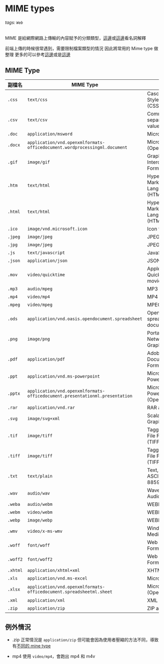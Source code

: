# MIME types

###### tags: `Web`

MIME 是給網際網路上傳輸的內容賦予的分類類型，[這邊](https://zh.wikipedia.org/zh-tw/%E4%BA%92%E8%81%94%E7%BD%91%E5%AA%92%E4%BD%93%E7%B1%BB%E5%9E%8B)或[這邊](https://zh.wikipedia.org/wiki/%E5%A4%9A%E7%94%A8%E9%80%94%E4%BA%92%E8%81%AF%E7%B6%B2%E9%83%B5%E4%BB%B6%E6%93%B4%E5%B1%95)看名詞解釋

前端上傳的時候很常遇到，需要限制檔案類型的情況
因此將常用的 Mime type 做整理
更多的可以參考[這邊](https://developer.mozilla.org/en-US/docs/Web/HTTP/Basics_of_HTTP/MIME_types/Common_types)或是[這邊](http://www.iana.org/assignments/media-types/media-types.xhtml)

## MIME Type


| 副檔名 | MIME Type | 說明 |
| -------- | -------- | -------- |
| `.css` | `text/css`  | Cascading Style Sheets (CSS) |
| `.csv` | `text/csv`  | Comma-separated values (CSV) |
| `.doc` | `application/msword`  | Microsoft Word |
| `.docx` | `application/vnd.openxmlformats-officedocument.wordprocessingml.document`   | Microsoft Word (OpenXML) |
| `.gif` | `image/gif`  | Graphics Interchange Format (GIF) |
| `.htm` | `text/html`  | HyperText Markup Language (HTML) |
| `.html` | `text/html`  | HyperText Markup Language (HTML) |
| `.ico` | `image/vnd.microsoft.icon`  | Icon format |
| `.jpeg` | `image/jpeg`  | JPEG images |
| `.jpg` | `image/jpeg`  | JPEG images |
| `.js` | `text/javascript`  | JavaScript |
| `.json` | `application/json`  | JSON format |
| `.mov` | `video/quicktime`  | Apple QuickTime movie |
| `.mp3` | `audio/mpeg`  | MP3 audio |
| `.mp4` | `video/mp4`  | MP4 video |
| `.mpeg` | `video/mpeg`  | MPEG Video |
| `.ods` | `application/vnd.oasis.opendocument.spreadsheet`  | OpenDocument spreadsheet document |
| `.png` | `image/png`  | Portable Network Graphics |
| `.pdf` | `application/pdf`  | Adobe Portable Document Format (PDF)  |
| `.ppt` | `application/vnd.ms-powerpoint`  | Microsoft PowerPoint |
| `.pptx` | `application/vnd.openxmlformats-officedocument.presentationml.presentation`  | Microsoft PowerPoint (OpenXML) |
| `.rar	` | `application/vnd.rar`  | RAR archive |
| `.svg` | `image/svg+xml`  | Scalable Vector Graphics (SVG) |
| `.tif` | `image/tiff`  | Tagged Image File Format (TIFF)  |
| `.tiff` | `image/tiff`  | Tagged Image File Format (TIFF)  |
| `.txt` | `text/plain`  | Text, (generally ASCII or ISO 8859-n) |
| `.wav` | `audio/wav`  | Waveform Audio Format |
| `.weba` | `audio/webm`  | WEBM audio |
| `.webm` | `video/webm`  | WEBM video |
| `.webp` | `image/webp`  | WEBP image |
| `.wmv` | `video/x-ms-wmv`  | Windows Media Video |
| `.woff` | `font/woff`  | Web Open Font Format (WOFF) |
| `.woff2` | `font/woff2`  | Web Open Font Format (WOFF) |
| `.xhtml` | `application/xhtml+xml`  | XHTML |
| `.xls` | `application/vnd.ms-excel`  | Microsoft Excel |
| `.xlsx` | `application/vnd.openxmlformats-officedocument.spreadsheetml.sheet`  | Microsoft Excel (OpenXML) |
| `.xml` | `application/xml`  | XML |
| `.zip` | `application/zip`  | ZIP archive |


## 例外情況
* .zip 正常情況是 `application/zip`
但可能會因為使用者壓縮的方法不同，導致有[不同的 mine type](https://stackoverflow.com/questions/4411757/zip-mime-types-when-to-pick-which-one)

* mp4 使用 `video/mp4`，會跑出 mp4 和 m4v


